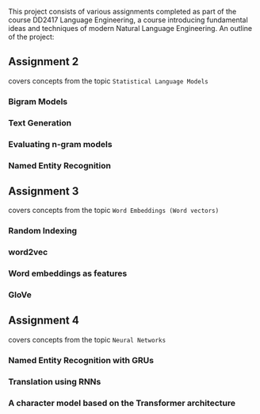 This project consists of various assignments completed as part of the course DD2417 Language Engineering, a course introducing fundamental ideas and techniques of modern Natural Language Engineering.
An outline of the project:

## Assignment 2
covers concepts from the topic `Statistical Language Models`
### Bigram Models
### Text Generation
### Evaluating n-gram models
### Named Entity Recognition

## Assignment 3
covers concepts from the topic `Word Embeddings (Word vectors)`
### Random Indexing
### word2vec
### Word embeddings as features
### GloVe

## Assignment 4
covers concepts from the topic `Neural Networks`
### Named Entity Recognition with GRUs
### Translation using RNNs
### A character model based on the Transformer architecture
